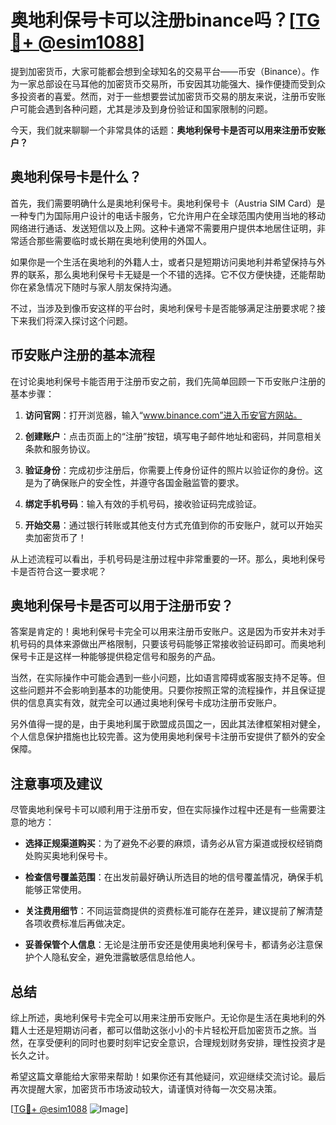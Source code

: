 # 奥地利保号卡可以注册binance吗？[[TG💪+ @esim1088](https://t.me/s/esim1088)]

提到加密货币，大家可能都会想到全球知名的交易平台——币安（Binance）。作为一家总部设在马耳他的加密货币交易所，币安因其功能强大、操作便捷而受到众多投资者的喜爱。然而，对于一些想要尝试加密货币交易的朋友来说，注册币安账户可能会遇到各种问题，尤其是涉及到身份验证和国家限制的问题。

今天，我们就来聊聊一个非常具体的话题：**奥地利保号卡是否可以用来注册币安账户？**

## 奥地利保号卡是什么？

首先，我们需要明确什么是奥地利保号卡。奥地利保号卡（Austria SIM Card）是一种专门为国际用户设计的电话卡服务，它允许用户在全球范围内使用当地的移动网络进行通话、发送短信以及上网。这种卡通常不需要用户提供本地居住证明，非常适合那些需要临时或长期在奥地利使用的外国人。

如果你是一个生活在奥地利的外籍人士，或者只是短期访问奥地利并希望保持与外界的联系，那么奥地利保号卡无疑是一个不错的选择。它不仅方便快捷，还能帮助你在紧急情况下随时与家人朋友保持沟通。

不过，当涉及到像币安这样的平台时，奥地利保号卡是否能够满足注册要求呢？接下来我们将深入探讨这个问题。

## 币安账户注册的基本流程

在讨论奥地利保号卡能否用于注册币安之前，我们先简单回顾一下币安账户注册的基本步骤：

1. **访问官网**：打开浏览器，输入“www.binance.com”进入币安官方网站。
   
2. **创建账户**：点击页面上的“注册”按钮，填写电子邮件地址和密码，并同意相关条款和服务协议。

3. **验证身份**：完成初步注册后，你需要上传身份证件的照片以验证你的身份。这是为了确保账户的安全性，并遵守各国金融监管的要求。

4. **绑定手机号码**：输入有效的手机号码，接收验证码完成验证。

5. **开始交易**：通过银行转账或其他支付方式充值到你的币安账户，就可以开始买卖加密货币了！

从上述流程可以看出，手机号码是注册过程中非常重要的一环。那么，奥地利保号卡是否符合这一要求呢？

## 奥地利保号卡是否可以用于注册币安？

答案是肯定的！奥地利保号卡完全可以用来注册币安账户。这是因为币安并未对手机号码的具体来源做出严格限制，只要该号码能够正常接收验证码即可。而奥地利保号卡正是这样一种能够提供稳定信号和服务的产品。

当然，在实际操作中可能会遇到一些小问题，比如语言障碍或客服支持不足等。但这些问题并不会影响到基本的功能使用。只要你按照正常的流程操作，并且保证提供的信息真实有效，就完全可以通过奥地利保号卡成功注册币安账户。

另外值得一提的是，由于奥地利属于欧盟成员国之一，因此其法律框架相对健全，个人信息保护措施也比较完善。这为使用奥地利保号卡注册币安提供了额外的安全保障。

## 注意事项及建议

尽管奥地利保号卡可以顺利用于注册币安，但在实际操作过程中还是有一些需要注意的地方：

- **选择正规渠道购买**：为了避免不必要的麻烦，请务必从官方渠道或授权经销商处购买奥地利保号卡。
  
- **检查信号覆盖范围**：在出发前最好确认所选目的地的信号覆盖情况，确保手机能够正常使用。

- **关注费用细节**：不同运营商提供的资费标准可能存在差异，建议提前了解清楚各项收费标准后再做决定。

- **妥善保管个人信息**：无论是注册币安还是使用奥地利保号卡，都请务必注意保护个人隐私安全，避免泄露敏感信息给他人。

## 总结

综上所述，奥地利保号卡完全可以用来注册币安账户。无论你是生活在奥地利的外籍人士还是短期访问者，都可以借助这张小小的卡片轻松开启加密货币之旅。当然，在享受便利的同时也要时刻牢记安全意识，合理规划财务安排，理性投资才是长久之计。

希望这篇文章能给大家带来帮助！如果你还有其他疑问，欢迎继续交流讨论。最后再次提醒大家，加密货币市场波动较大，请谨慎对待每一次交易决策。

[[TG💪+ @esim1088](https://t.me/s/esim1088) ![Image](https://i.postimg.cc/4NQfJmqS/Snipaste-2025-05-13-00-14-12.png)]
